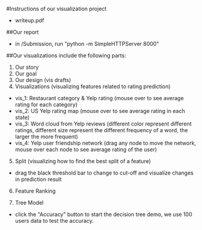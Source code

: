 #Instructions of our visualization project

- writeup.pdf

##Our report

- in /Submission, run "python -m SimpleHTTPServer 8000"

##Our visualizations include the following parts:

1) Our story
2) Our goal
3) Our design (vis drafts)
4) Visualizations (visualizing features related to rating prediction)

 - vis_1: Restaurant category & Yelp rating (mouse over to see average rating for each category)
 - vis_2: US Yelp rating map (mouse over to see average rating in each state)
 - vis_3: Word cloud from Yelp reviews (different color represent different ratings, different size represent the different frequency of a word, the larger the more frequent)
 - vis_4: Yelp user friendship network (drag any node to move the network, mouse over each node to see average rating of the user)

5) Split (visualizing how to find the best split of a feature)

 - drag the black threshold bar to change to cut-off and visualize changes in prediction result

6) Feature Ranking

7) Tree Model
- click the "Accuracy" button to start the decision tree demo, we use 100 users data to test the accuracy.

